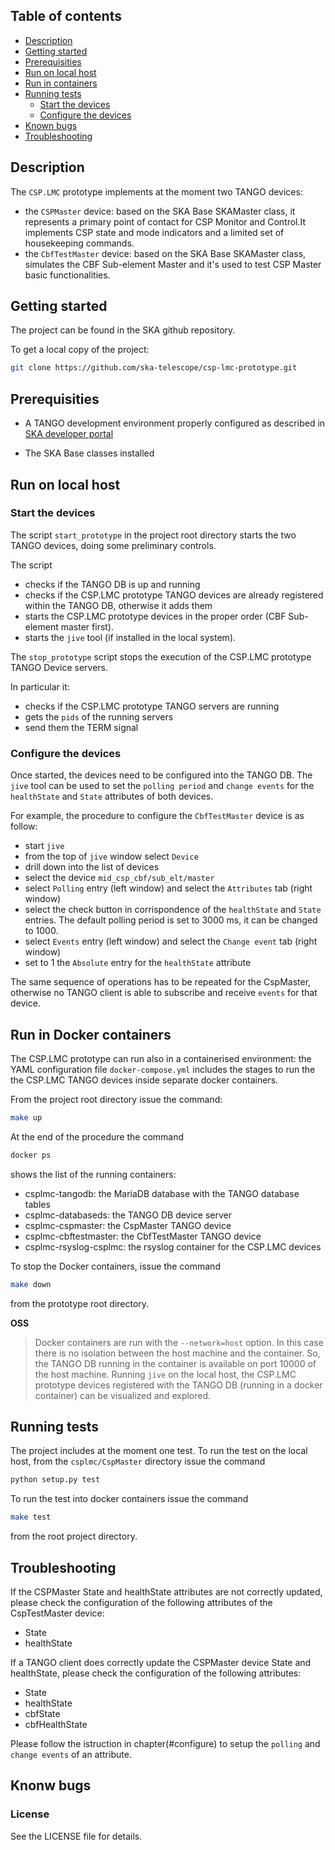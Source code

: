 ## Table of contents
* [Description](#description)
* [Getting started](#getting-started)
* [Prerequisities](#prerequisities)
* [Run on local host](#run-on-local-host)
* [Run in containers](#run-in-containers)
* [Running tests](#running-tests)
    * [Start the devices](#start-the-devices)
    * [Configure the devices](#configure-the-devices) 
* [Known bugs](#known-bugs)
* [Troubleshooting](#troubleshooting)

## Description

The `CSP.LMC` prototype implements at the moment two TANGO devices:

* the `CSPMaster` device: based on the SKA Base SKAMaster class, it represents a primary point of contact for CSP Monitor and Control.It implements CSP state and mode indicators and a limited set of housekeeping commands.
* the `CbfTestMaster` device: based on the SKA Base SKAMaster class, simulates the CBF Sub-element Master and it's used to test CSP Master basic functionalities.

## Getting started

The project can be found in the SKA github repository.

To get a local copy of the project:

```bash
git clone https://github.com/ska-telescope/csp-lmc-prototype.git
```

## Prerequisities

* A TANGO development environment properly configured as described in [SKA developer portal](https://developer.skatelescope.org/en/latest/tools/tango-devenv-setup.html)

* The SKA Base classes installed


## Run on local host

### Start the devices

The script `start_prototype` in the project root directory starts the two TANGO devices, doing some preliminary controls.

The script

 * checks if the TANGO DB is up and running
 * checks if the CSP.LMC prototype TANGO devices are already registered within the TANGO DB, otherwise it adds them
 * starts the CSP.LMC prototype devices in the proper order (CBF Sub-element master first).
 * starts the `jive` tool (if installed in the local system).
 
The `stop_prototype` script stops the execution of the CSP.LMC prototype TANGO Device servers.

In particular it:

* checks if the CSP.LMC prototype TANGO servers are running
* gets the `pids` of the running servers
* send them the TERM signal

### Configure the devices

Once started, the devices need to be configured into the TANGO DB.
The `jive` tool can be used to set the `polling period` and `change events` for the `healthState` and `State` attributes of both devices.

For example, the procedure to configure the `CbfTestMaster` device is as follow:

* start `jive`
* from the top of `jive` window select `Device`
* drill down into the list of devices
* select the device `mid_csp_cbf/sub_elt/master`
* select `Polling` entry (left window) and select the `Attributes` tab (right window)
* select the check button in corrispondence of the `healthState` and `State` entries. The default polling period is set to 3000 ms, it can be changed to 1000.
* select `Events` entry (left window) and select the `Change event` tab (right window)
* set to 1 the `Absolute` entry for the `healthState` attribute

The same sequence of operations has to be repeated for the CspMaster, otherwise no TANGO client is able to subscribe and receive `events` for that device.

## Run in Docker containers

The CSP.LMC prototype can run also in a containerised environment: the YAML configuration file `docker-compose.yml` includes the stages to run the the CSP.LMC TANGO devices inside separate docker containers.

From the project root directory issue the command:

```bash
make up
```
At the end of the procedure the command

```bash
docker ps
```

shows the list of the running containers:

* csplmc-tangodb: the MariaDB database with the TANGO database tables
* csplmc-databaseds: the TANGO DB device server
* csplmc-cspmaster: the CspMaster TANGO device
* csplmc-cbftestmaster: the CbfTestMaster TANGO device
* csplmc-rsyslog-csplmc: the rsyslog container for the CSP.LMC devices

To stop the Docker containers, issue the command

```bash
make down
```

from the prototype root directory.

__OSS__
 
>Docker containers are run with the `--network=host` option.
In this case there is no isolation between the host machine and the container. 
So, the TANGO DB running in the container is available on port 10000 of the host machine.
Running `jive` on the local host, the CSP.LMC prototype devices registered 
with the TANGO DB (running in a docker container) can be visualized and explored.


## Running tests

The project includes at the moment one test.
To run the test on the local host, from the `csplmc/CspMaster` directory issue the command

```bash
python setup.py test
```

To run the test into docker containers issue the command 

```bash
make test
```

from the root project directory.

## Troubleshooting

If the CSPMaster State and healthState attributes are not correctly updated, please check the configuration of the following attributes of the CspTestMaster device:
* State
* healthState

If a TANGO client does correctly update the CSPMaster device State and healthState, please check the configuration of the following attributes:

* State
* healthState
* cbfState
* cbfHealthState

Please follow the istruction in chapter(#configure) to setup the `polling` and `change events` of an attribute.

## Knonw bugs

### License 
See the LICENSE file for details.

